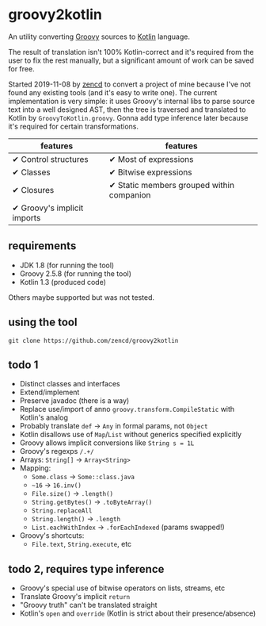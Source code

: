 # groovy2kotlin

An utility converting [Groovy](http://groovy-lang.org/) sources to [Kotlin](https://kotlinlang.org/) language.

The result of translation isn't 100% Kotlin-correct and it's required from the user to fix the rest manually,
but a significant amount of work can be saved for free.

Started 2019-11-08 by [zencd](https://github.com/zencd) to convert a project of mine
because I've not found any existing tools (and it's easy to write one).
The current implementation is very simple: it uses Groovy's internal
libs to parse source text into a well designed AST, then the tree is traversed and
translated to Kotlin by `GroovyToKotlin.groovy`. Gonna add type inference later
because it's required for certain transformations.

| features | features
|----------|------------- 
| ✔ Control structures | ✔ Most of expressions
| ✔ Classes | ✔ Bitwise expressions
| ✔ Closures | ✔ Static members grouped within companion
| ✔ Groovy's implicit imports |

## requirements

- JDK 1.8 (for running the tool)
- Groovy 2.5.8 (for running the tool)
- Kotlin 1.3 (produced code)

Others maybe supported but was not tested.

## using the tool

    git clone https://github.com/zencd/groovy2kotlin

## todo 1

- Distinct classes and interfaces
- Extend/implement
- Preserve javadoc (there is a way)
- Replace use/import of anno `groovy.transform.CompileStatic` with Kotlin's analog
- Probably translate `def` → `Any` in formal params, not `Object`
- Kotlin disallows use of `Map`/`List` without generics specified explicitly
- Groovy allows implicit conversions like `String s = 1L`
- Groovy's regexps `/.+/`
- Arrays: `String[]` → `Array<String>`
- Mapping:
    - `Some.class` → `Some::class.java`
    - `~16` → `16.inv()`
    - `File.size()` → `.length()`
    - `String.getBytes()` → `.toByteArray()`
    - `String.replaceAll`
    - `String.length()` → `.length`
    - `List.eachWithIndex` → `.forEachIndexed` (params swapped!)
- Groovy's shortcuts:
    - `File.text`, `String.execute`, etc

## todo 2, requires type inference

- Groovy's special use of bitwise operators on lists, streams, etc
- Translate Groovy's implicit `return`
- "Groovy truth" can't be translated straight
- Kotlin's `open` and `override` (Kotlin is strict about their presence/absence)
